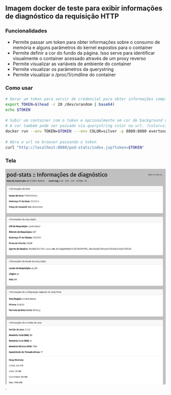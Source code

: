 ## Imagem docker de teste para exibir informações de diagnóstico da requisição HTTP

### Funcionalidades

- Permite passar um token para obter informações sobre o consumo de memória e alguns parâmetros do kernel expostos para o container
- Permite definir a cor do fundo da página. Isso serve para identificar visualmente o container acessado através de um proxy reverso
- Permite visualizar as variáveis de ambiente do container
- Permite visualizar os parâmetros da querystring
- Permite visualizar o /proc/1/cmdline do container


### Como usar

```bash
# Gerar um token para servir de credencial para obter informações completas do container
export TOKEN=$(head -c 20 /dev/urandom | base64)
echo $TOKEN

# Subir um container com o token e opcionalmente um cor de background da página
# A cor também pode ser passado via querystring color na url. ?color=silver
docker run --env TOKEN=$TOKEN ---env COLOR=silver -p 8080:8080 evertonagilar/pod-stats

# Abra a url no browser passando o token
curl "http://localhost:8080/pod-stats/index.jsp?token=$TOKEN"
```

### Tela

![alt text for screen readers](screen.png "Exemplo de tela do portal").


